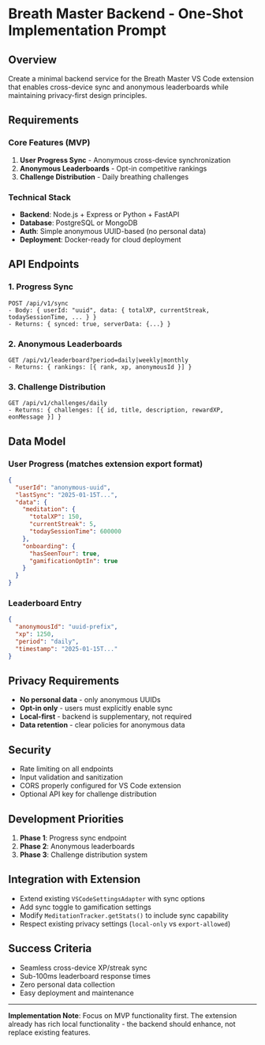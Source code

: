# Breath Master Backend - One-Shot Implementation Prompt

## Overview
Create a minimal backend service for the Breath Master VS Code extension that enables cross-device sync and anonymous leaderboards while maintaining privacy-first design principles.

## Requirements

### Core Features (MVP)
1. **User Progress Sync** - Anonymous cross-device synchronization
2. **Anonymous Leaderboards** - Opt-in competitive rankings
3. **Challenge Distribution** - Daily breathing challenges

### Technical Stack
- **Backend**: Node.js + Express or Python + FastAPI
- **Database**: PostgreSQL or MongoDB  
- **Auth**: Simple anonymous UUID-based (no personal data)
- **Deployment**: Docker-ready for cloud deployment

## API Endpoints

### 1. Progress Sync
```
POST /api/v1/sync
- Body: { userId: "uuid", data: { totalXP, currentStreak, todaySessionTime, ... } }
- Returns: { synced: true, serverData: {...} }
```

### 2. Anonymous Leaderboards  
```
GET /api/v1/leaderboard?period=daily|weekly|monthly
- Returns: { rankings: [{ rank, xp, anonymousId }] }
```

### 3. Challenge Distribution
```
GET /api/v1/challenges/daily
- Returns: { challenges: [{ id, title, description, rewardXP, eonMessage }] }
```

## Data Model

### User Progress (matches extension export format)
```json
{
  "userId": "anonymous-uuid",
  "lastSync": "2025-01-15T...",
  "data": {
    "meditation": {
      "totalXP": 150,
      "currentStreak": 5,
      "todaySessionTime": 600000
    },
    "onboarding": {
      "hasSeenTour": true,
      "gamificationOptIn": true
    }
  }
}
```

### Leaderboard Entry
```json
{
  "anonymousId": "uuid-prefix", 
  "xp": 1250,
  "period": "daily",
  "timestamp": "2025-01-15T..."
}
```

## Privacy Requirements
- **No personal data** - only anonymous UUIDs
- **Opt-in only** - users must explicitly enable sync
- **Local-first** - backend is supplementary, not required
- **Data retention** - clear policies for anonymous data

## Security
- Rate limiting on all endpoints
- Input validation and sanitization  
- CORS properly configured for VS Code extension
- Optional API key for challenge distribution

## Development Priorities
1. **Phase 1**: Progress sync endpoint
2. **Phase 2**: Anonymous leaderboards
3. **Phase 3**: Challenge distribution system

## Integration with Extension
- Extend existing `VSCodeSettingsAdapter` with sync options
- Add sync toggle to gamification settings
- Modify `MeditationTracker.getStats()` to include sync capability
- Respect existing privacy settings (`local-only` vs `export-allowed`)

## Success Criteria
- Seamless cross-device XP/streak sync
- Sub-100ms leaderboard response times
- Zero personal data collection
- Easy deployment and maintenance

---

**Implementation Note**: Focus on MVP functionality first. The extension already has rich local functionality - the backend should enhance, not replace existing features.